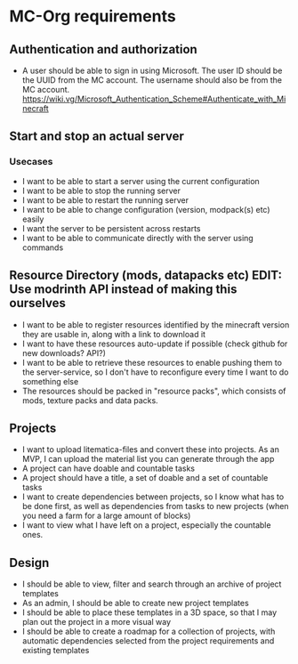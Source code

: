 # MC-Org requirements

## Authentication and authorization
 - A user should be able to sign in using Microsoft. The user ID should be the UUID from the MC account. The username should also be from the MC account. https://wiki.vg/Microsoft_Authentication_Scheme#Authenticate_with_Minecraft

## Start and stop an actual server

### Usecases
 - I want to be able to start a server using the current configuration
 - I want to be able to stop the running server
 - I want to be able to restart the running server
 - I want to be able to change configuration (version, modpack(s) etc) easily
 - I want the server to be persistent across restarts
 - I want to be able to communicate directly with the server using commands

## Resource Directory (mods, datapacks etc) EDIT: Use modrinth API instead of making this ourselves
 - I want to be able to register resources identified by the minecraft version they are usable in, along with a link to download it
 - I want to have these resources auto-update if possible (check github for new downloads? API?)
 - I want to be able to retrieve these resources to enable pushing them to the server-service, so I don't have to reconfigure every time I want to do something else
 - The resources should be packed in "resource packs", which consists of mods, texture packs and data packs. 

## Projects
 - I want to upload litematica-files and convert these into projects. As an MVP, I can upload the material list you can generate through the app
 - A project can have doable and countable tasks
 - A project should have a title, a set of doable and a set of countable tasks
 - I want to create dependencies between projects, so I know what has to be done first, as well as dependencies from tasks to new projects (when you need a farm for a large amount of blocks)
 - I want to view what I have left on a project, especially the countable ones.

## Design
 - I should be able to view, filter and search through an archive of project templates
 - As an admin, I should be able to create new project templates
 - I should be able to place these templates in a 3D space, so that I may plan out the project in a more visual way
 - I should be able to create a roadmap for a collection of projects, with automatic dependencies selected from the project requirements and existing templates
